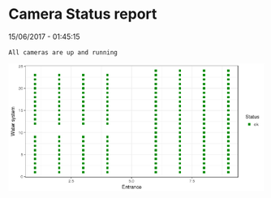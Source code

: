 Camera Status report
================
15/06/2017 - 01:45:15

    All cameras are up and running

![](camreport_files/figure-markdown_github/unnamed-chunk-2-1.png)
